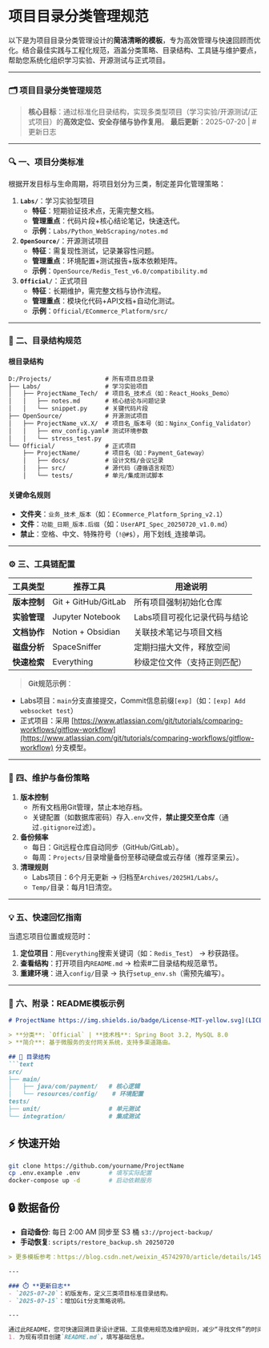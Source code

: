# 项目目录分类管理规范​

以下是为项目目录分类管理设计的**简洁清晰的模板**，专为高效管理与快速回顾而优化。结合最佳实践与工程化规范，涵盖分类策略、目录结构、工具链与维护要点，帮助您系统化组织学习实验、开源测试与正式项目。

---

### 🗂️ **项目目录分类管理规范**  

> **核心目标**：通过标准化目录结构，实现多类型项目（学习实验/开源测试/正式项目）的**高效定位、安全存储与协作复用**。
**最后更新**：2025-07-20 | #更新日志

---

### 🔍 **一、项目分类标准**  

根据开发目标与生命周期，将项目划分为三类，制定差异化管理策略：  

1. **`Labs/`**：学习实验型项目  
    - **特征**：短期验证技术点，无需完整文档。  
    - **管理重点**：代码片段+核心结论笔记，快速迭代。  
    - **示例**：`Labs/Python_WebScraping/notes.md`  
2. **`OpenSource/`**：开源测试项目  
    - **特征**：需复现性测试，记录兼容性问题。  
    - **管理重点**：环境配置+测试报告+版本依赖矩阵。  
    - **示例**：`OpenSource/Redis_Test_v6.0/compatibility.md`  
3. **`Official/`**：正式项目  
    - **特征**：长期维护，需完整文档与协作流程。  
    - **管理重点**：模块化代码+API文档+自动化测试。  
    - **示例**：`Official/ECommerce_Platform/src/`  

---

### 📂 **二、目录结构规范**  

#### **根目录结构**  

```Markdown
D:/Projects/               # 所有项目总目录
├── Labs/                  # 学习实验项目
│   ├── ProjectName_Tech/  # 项目名_技术点（如：React_Hooks_Demo）
│   │   ├── notes.md       # 核心结论与问题记录
│   │   └── snippet.py     # 关键代码片段
├── OpenSource/            # 开源测试项目
│   ├── ProjectName_vX.X/  # 项目名_版本号（如：Nginx_Config_Validator）
│   │   ├── env_config.yaml# 测试环境参数
│   │   └── stress_test.py 
└── Official/              # 正式项目
    ├── ProjectName/       # 项目名（如：Payment_Gateway）
    │   ├── docs/          # 设计文档/会议记录
    │   ├── src/           # 源代码（遵循语言规范）
    │   └── tests/         # 单元/集成测试脚本
```

#### **关键命名规则**  

- **文件夹**：`业务_技术_版本`（如：`ECommerce_Platform_Spring_v2.1`）  
- **文件**：`功能_日期_版本.后缀`（如：`UserAPI_Spec_20250720_v1.0.md`）  
- **禁止**：空格、中文、特殊符号（`!@#$`），用下划线`_`连接单词。

---

### ⚙️ **三、工具链配置**  

|工具类型|推荐工具|用途说明|
|-|-|-|
|**版本控制**|Git + GitHub/GitLab|所有项目强制初始化仓库|
|**实验管理**|Jupyter Notebook|Labs项目可视化记录代码与结论|
|**文档协作**|Notion + Obsidian|关联技术笔记与项目文档|
|**磁盘分析**|SpaceSniffer|定期扫描大文件，释放空间|
|**快速检索**|Everything|秒级定位文件（支持正则匹配）|


> **Git规范示例**：
- Labs项目：`main`分支直接提交，Commit信息前缀`[exp]`（如：`[exp] Add websocket test`）
- 正式项目：采用 [https://www.atlassian.com/git/tutorials/comparing-workflows/gitflow-workflow](https://www.atlassian.com/git/tutorials/comparing-workflows/gitflow-workflow) 分支模型。

---

### 🔄 **四、维护与备份策略**  

1. **版本控制**  
    - 所有文档用Git管理，禁止本地存档。  
    - 关键配置（如数据库密码）存入`.env`文件，**禁止提交至仓库**（通过`.gitignore`过滤）。  
2. **备份频率**  
    - 每日：Git远程仓库自动同步（GitHub/GitLab）。  
    - 每周：`Projects/`目录增量备份至移动硬盘或云存储（推荐坚果云）。  
3. **清理规则**  
    - Labs项目：6个月无更新 → 归档至`Archives/2025H1/Labs/`。  
    - `Temp/`目录：每月1日清空。

---

### 💡 **五、快速回忆指南**  

当遗忘项目位置或规范时：  

1. **定位项目**：用`Everything`搜索关键词（如：`Redis_Test`） → 秒获路径。  
2. **查看结构**：打开项目内`README.md` → 检索#二目录结构规范章节。  
3. **重建环境**：进入`config/`目录 → 执行`setup_env.sh`（需预先编写）。  

---

### 📝 **六、附录：README模板示例**  

```Markdown
# ProjectName https://img.shields.io/badge/License-MIT-yellow.svg](LICENSE)

> **分类**: `Official` | **技术栈**: Spring Boot 3.2, MySQL 8.0  
> **简介**: 基于微服务的支付网关系统，支持多渠道路由。

## 📂 目录结构
```text
src/
├── main/
│   ├── java/com/payment/   # 核心逻辑
│   └── resources/config/    # 环境配置
tests/
├── unit/                   # 单元测试
└── integration/            # 集成测试
```

## ⚡ 快速开始

```Bash
git clone https://github.com/yourname/ProjectName
cp .env.example .env        # 填写实际配置
docker-compose up -d        # 启动依赖服务
```

## 🔒 数据备份

- **自动备份**: 每日 2:00 AM 同步至 S3 桶 `s3://project-backup/`
- **手动恢复**: `scripts/restore_backup.sh 20250720`

```Markdown
> 更多模板参考：https://blog.csdn.net/weixin_45742970/article/details/145785286

---

### ⏱️ **更新日志**  
- `2025-07-20`：初版发布，定义三类项目标准目录结构。  
- `2025-07-15`：增加Git分支策略说明。  

---

通过此README，您可快速回溯目录设计逻辑、工具使用规范及维护规则，减少“寻找文件”的时间损耗。**立即行动**：  
1. 为现有项目创建`README.md`，填写基础信息。  
```
